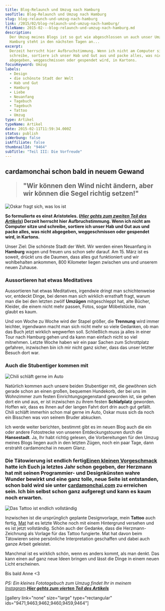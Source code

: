 ```yaml
---
title: Blog-Relaunch und Umzug nach Hamburg
seoTitle: Blog-Relaunch und Umzug nach Hamburg
slug: blog-relaunch-und-umzug-nach-hamburg
link: /2015/02/blog-relaunch-und-umzug-nach-hamburg/
fileName: 2015-02---blog-relaunch-und-umzug-nach-hamburg.md
description:
  Der Umzug meines Blogs ist so gut wie abgeschlossen un auch unser Umzug nach
  Hamburg steht in den nächsten Tagen an...
excerpt:
  Derzeit herrscht hier Aufbruchstimmung. Wenn ich nicht am Computer sitze und
  schreibe, sortiere ich unser Hab und Gut aus und packe alles, was nicht
  abgegeben, weggeschmissen oder gespendet wird, in Kartons.
focusKeyword: Umzug
labels:
  - Design
  - die schönste Stadt der Welt
  - Hab und Gut
  - Hamburg
  - Liebe
  - Neuanfang
  - Tagebuch
  - Tagebuch
  - Tattoo
  - Umzug
type: Artikel
typeName: Artikel
date: 2015-02-11T11:59:34.000Z
status: publish
isWerbung: false
isAffiliate: false
thumbnailId: "9464"
subTitle: "Teil III: Die Vorfreude"
---
```


## cardamonchai schon bald in neuem Gewand<blockquote><strong>"Wir können den Wind nicht ändern, aber wir können die Segel richtig setzen!"</strong></blockquote>

![Oskar fragt sich, was los ist](https://cardamonchai.files.wordpress.com/2015/02/16427078811_31c1a4b20c_z.jpg?w=300 '<a href="https://www.flickr.com/photos/99929697@N07/"> </a> Oskar fragt sich, was los ist')

<strong>So formulierte es einst Aristoteles.
(<a href="/2014/08/21/wie-picasso-nur-mit-strom/"><span style="text-decoration: underline;"><em>Hier
gehts zum zweiten Teil des Artikels</em></span></a>) Derzeit herrscht hier
Aufbruchstimmung. Wenn ich nicht am Computer sitze und schreibe, sortiere ich
unser Hab und Gut aus und packe alles, was nicht abgegeben, weggeschmissen oder
gespendet wird, in Kartons.</strong>

Unser Ziel: Die schönste Stadt der Welt. Wir werden einen Neuanfang in
<strong>Hamburg</strong> wagen und freuen uns schon sehr darauf. Am 15. März ist
es soweit, drückt uns die Daumen, dass alles gut funktioniert und wir
wohlbehalten ankommen, 800 Kilometer liegen zwischen uns und unserem neuen
Zuhause.

### Aussortieren hat etwas Meditatives

Aussortieren hat etwas Meditatives, irgendwie dringt man schichtenweise vor,
entdeckt Dinge, bei denen man sich wirklich ernsthaft fragt, warum man die bei
den letzten zwölf <strong>Umzügen</strong> mitgeschleppt hat, alte Bücher,
Kleider, die einem nicht mehr passen, Fotos, sogar Möbelstücke, man glaubt es
kaum.

Und von Woche zu Woche wird der Stapel größer, die <strong>Trennung</strong>
wird immer leichter, irgendwann macht man sich nicht mehr so viele Gedanken, ob
man das Buch jetzt wirklich wegwerfen soll. Schließlich muss ja alles in einer
Tour nach Hamburg gehen und da kann man einfach nicht so viel mitnehmen. Letzte
Woche haben wir ein paar Sachen zum Schrottplatz gefahren, inzwischen bin ich
mir nicht ganz sicher, dass das unser letzter Besuch dort war.

### Auch die Stubentiger kommen mit

![Chili schläft gerne im Auto](https://cardamonchai.files.wordpress.com/2015/02/16304443177_47613ca2b5_z.jpg?w=300 '<a href="https://www.flickr.com/photos/99929697@N07/"> </a> Chili schläft gerne im Auto')

Natürlich kommen auch unsere beiden Stubentiger mit, die gewöhnen sich gerade
schon an einen großen, bequemen Hundekorb, der bei uns im Wohnzimmer zum festen
Einrichtungsgegenstand geworden ist, sie gehen dort ein und aus, er ist
inzwischen zu ihrem festen <strong>Schlafplatz</strong> geworden. Hoffen wir,
dass es ihnen auf der langen Fahrt dort drin auch gut gefällt. Chili schläft
immerhin schon mal gerne im Auto, Oskar muss sich da noch ein Bisschen was von
seinem Bruder abkucken.

Ich werde weiter berichten, bestimmt gibt es im neuen Blog auch die ein oder
andere Fotostrecke von unseren Entdeckungstouren durch die
<strong>Hansestadt</strong>. Ja, Ihr habt richtig gelesen, die Vorbereitungen
für den Umzug meines Blogs liegen auch in den letzten Zügen, noch ein paar Tage,
dann erstrahlt cardamonchai in neuem Glanz.

### Die Tätowierung ist endlich fertig<a title="Teil 1: Die Idee" href="/2014/05/20/tatowierung-vom-meister-und-webdesign-made-by-herzmann-anne/">Einen kleinen Vorgeschmack</a> hatte ich Euch ja letztes Jahr schon gegeben, der Herzmann hat mit seinen Programmier- und Designkünsten wahre Wunder bewirkt und eine ganz tolle, neue Seite ist entstanden, schon bald wird sie unter <a href="http://www.cardamonchai.com">cardamonchai.com</a> zu erreichen sein. Ich bin selbst schon ganz aufgeregt und kann es kaum noch erwarten.

![Das Tattoo ist endlich vollständig](https://cardamonchai.files.wordpress.com/2015/02/10959249_906589656029831_7547401194000002658_o.jpg?w=225 '<a href="https://www.flickr.com/photos/99929697@N07/"> </a> Das Tattoo ist endlich vollständig')

Inzwischen ist die ursprünglich geplante Designvorlage, mein
<strong>Tattoo</strong> auch fertig,
<a title="Mat Reeseman" href="http://instagram.com/matstache" target="_blank" rel="noopener">Mat</a>
hat es letzte Woche noch mit einem Hintergrund versehen und es ist jetzt
vollständig. Schön auch der Gedanke, dass die Herzmann-Zeichnung als Vorlage für
das Tattoo fungierte. Mat hat davon beim Tätowieren seine persönliche
Interpretation geschaffen und dabei auch ganze Arbeit geleistet.

Manchmal ist es wirklich schön, wenn es anders kommt, als man denkt. Das kann
einen auf ganz neue Ideen bringen und lässt die Dinge in einem neuen Licht
erscheinen.

Bis bald Anne &lt;3

<em>PS: Ein kleines Fototagebuch zum Umzug findet Ihr in meinem
<a title="Anne Instagram" href="http://instagram.com/anne_reko/" target="_blank" rel="noopener">Instagram</a>.</em><span style="text-decoration: underline;"><a title="Teil 3" href="http://cardamonchai.com/2015/03/zum-abschied-sag-ich-ganz-laut-tschuess/"><em><strong>Hier
gehts zum vierten Teil des Artikels</strong></em></a></span>

[gallery link="none" size="large" type="rectangular"
ids="9471,9463,9462,9460,9459,9464"]
